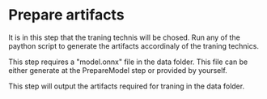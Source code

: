 # Prepare artifacts

It is in this step that the traning technis will be chosed. Run any of the paython script to generate the artifacts accordinaly of the traning technics.

This step requires a "model.onnx" file in the data folder. This file can be either generate at the PrepareModel step or provided by yourself.

This step will output the artifacts required for traning in the data folder.